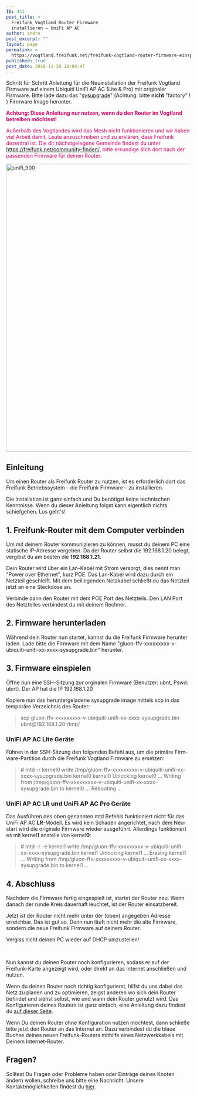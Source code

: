 ```yaml
---
ID: 441
post_title: >
  Freifunk Vogtland Router Firmware
  installieren – UniFi AP AC
author: andre
post_excerpt: ""
layout: page
permalink: >
  https://vogtland.freifunk.net/freifunk-vogtland-router-firmware-einspielen-2/
published: true
post_date: 2016-11-30 18:04:47
---
```

Schritt für Schritt Anleitung für die Neuinstallation der Freifunk Vogtland Firmware auf einem Ubiquiti <span class="itemreviewed fn">UniFi AP AC (Lite &amp; Pro) mit originaler Firmware. Bitte lade dazu das "<a href="http://firmware.freifunk-vogtland.net/firmware/stable/sysupgrade/" target="_blank" rel="noopener">sysupgrade</a>" (Achtung: bitte <strong>nicht</strong> "factory" ! ) Firmware Image herunter.
</span>

<span style="color: #dc0067;"><strong>Achtung: Diese Anleitung nur nutzen, wenn du den Router im Vogtland betreiben möchtest!</strong></span>

<span style="color: #dc0067;">Außerhalb des Vogtlandes wird das Mesh nicht funktionieren und wir haben viel Arbeit damit, Leute anzuschreiben und zu erklären, dass Freifunk dezentral ist. Die dir nächstgelegene Gemeinde findest du unter <a style="color: #dc0067;" href="https://freifunk.net/community-finden/">https://freifunk.net/community-finden/</a>, bitte erkundige dich dort nach der passenden Firmware für deinen Router.</span>

<img class="so-widget-image" title="unifi_900" src="http://freifunk-vogtland.net/wordpress/wp-content/uploads/2016/12/UniFi_900.png" srcset="http://freifunk-vogtland.net/wordpress/wp-content/uploads/2016/12/UniFi_900.png 900w, http://freifunk-vogtland.net/wordpress/wp-content/uploads/2016/12/UniFi_900-300x261.png 300w, http://freifunk-vogtland.net/wordpress/wp-content/uploads/2016/12/UniFi_900-768x668.png 768w" width="900" height="783" />
<h2>Einleitung</h2>
Um einen Router als Freifunk Router zu nutzen, ist es erforderlich dort das Freifunk Betriebssystem – die Freifunk Firmware – zu installieren.

Die Installation ist ganz einfach und Du benötigst keine technischen Kenntnisse. Wenn du dieser Anleitung folgst kann eigentlich nichts schiefgehen. Los geht's!
<h2>1. Freifunk-Router mit dem Computer verbinden</h2>
Um mit deinem Router kommunizieren zu können, musst du deinem PC eine statische IP-Adresse vergeben. Da der Router selbst die 192.168.1.20 belegt, vergibst du am besten die <strong>192.168.1.21</strong>.

Dein Router wird über ein Lan-Kabel mit Strom versorgt, dies nennt man "Power over Ethernet", kurz POE. Das Lan-Kabel wird dazu durch ein Netzteil geschleift. Mit dem beiliegenden Netzkabel schließt du das Netzteil jetzt an eine Steckdose an.

Verbinde dann den Router mit dem POE Port des Netzteils. Den LAN Port des Netzteiles verbindest du mit deinem Rechner.
<h2>2. Firmware herunterladen</h2>
Während dein Router nun startet, kannst du die Freifunk Firmware herunter laden. Lade bitte die Firmware mit dem Name "gluon-ffv-xxxxxxxxx-v-ubiquiti-unifi-xx-xxxx-sysupgrade.bin" herunter.
<h2>3. Firmware einspielen</h2>
<span id="result_box" class="" lang="de"><span class="">Öffne nun eine SSH-Sitzung zur orginalen Firmware (Benutzer: ubnt, Pswd: ubnt).</span> D<span class="">er AP hat die IP 192.168.1.20</span></span>

Kopiere nun das heruntergeladene sysupgrade image mittels scp in das temporäre Verzeichnis des Router:
<blockquote>
<p class="code">scp gluon-ffv-xxxxxxxxx-v-ubiquiti-unifi-xx-xxxx-sysupgrade.bin ubnt@192.168.1.20:/tmp/</p>
</blockquote>
<h3 id="unifi_ap_ac_lite_devices">UniFi AP AC Lite Geräte</h3>
<span id="result_box" class="" lang="de"><span class="">Führen in der SSH-Sitzung den folgenden Befehl aus, um die primäre Firmware-Partition durch die Freifunk Vogtland Firmware zu ersetzen:</span></span>
<blockquote>
<p class="code"># mtd -r kernel0<strong> </strong>write /tmp/gluon-ffv-xxxxxxxxx-v-ubiquiti-unifi-xx-xxxx-sysupgrade.bin kernel0
kernel0 Unlocking kernel0 ... Writing from /tmp/gluon-ffv-xxxxxxxxx-v-ubiquiti-unifi-xx-xxxx-sysupgrade.bin to kernel0 ... Rebooting ...</p>
</blockquote>
<h3 class="code">UniFi AP AC LR und UniFi AP AC Pro Geräte</h3>
<p class="code"><span id="result_box" class="" lang="de">Das Ausführen des oben genannten mtd Befehls funktioniert nicht für das UniFi AP AC <strong>LR</strong>-Modell. Es wird kein Schaden angerichtet, nach dem Neustart wird die originale Firmware wieder ausgeführt. <span class="">Allerdings funktioniert es mit kernel<strong>1</strong> anstelle von kernel<strong>0</strong>:
</span></span></p>

<blockquote>
<p class="code"># mtd -r -e kernel1 write /tmp/gluon-ffv-xxxxxxxxx-v-ubiquiti-unifi-xx-xxxx-sysupgrade.bin kernel1
Unlocking kernel1 ... Erasing kernel1 ... Writing from /tmp/gluon-ffv-xxxxxxxxx-v-ubiquiti-unifi-xx-xxxx-sysupgrade.bin to kernel1 ...</p>
</blockquote>
<h2>4. Abschluss</h2>
Nachdem die Firmware fertig eingespielt ist, startet der Router neu. Wenn danach der runde Kreis dauerhaft leuchtet, ist der Router einsatzbereit.

Jetzt ist der Router nicht mehr unter der (oben) angegeben Adresse erreichbar. Das ist gut so. Denn nun läuft nicht mehr die alte Firmware, sondern die neue Freifunk Firmware auf deinem Router.

Vergiss nicht deinen PC wieder auf DHCP umzustellen!

&nbsp;

Nun kannst du deinen Router noch konfigurieren, sodass er auf der Freifunk-Karte angezeigt wird, oder direkt an das Internet anschließen und nutzen.

Wenn du deinen Router noch richtig konfigurierst, hilfst du uns dabei das Netz zu planen und zu optimieren, zeigst anderen wo sich dein Router befindet und siehst selbst, wie und wann dein Router genutzt wird. Das Konfigurieren deines Routers ist ganz einfach, eine Anleitung dazu findest du <a href="http://freifunk-vogtland.net/?page_id=166">auf dieser Seite</a>.

Wenn Du deinen Router ohne Konfiguration nutzen möchtest, dann schließe bitte jetzt den Router an das Internet an. Dazu verbindest du die blaue Buchse deines neuen Freifunk-Routers mithilfe eines Netzwerkkabels mit Deinem Internet-Router.
<h2>Fragen?</h2>
Solltest Du Fragen oder Probleme haben oder Einträge deines Knoten ändern wollen, schreibe uns bitte eine Nachricht. Unsere Kontaktmöglichkeiten findest du <a href="http://vogtland.freifunk.net/?page_id=251">hier</a>.
